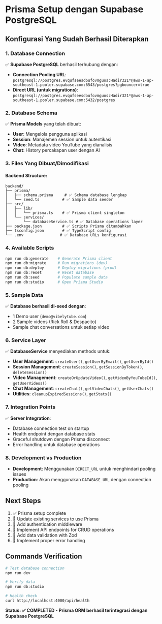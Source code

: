 # Prisma Setup dengan Supabase PostgreSQL

## Konfigurasi Yang Sudah Berhasil Diterapkan

### 1. Database Connection
✅ **Supabase PostgreSQL** berhasil terhubung dengan:
- **Connection Pooling URL**: `postgresql://postgres.evqufseesdoufovmguos:Hadir321*@aws-1-ap-southeast-1.pooler.supabase.com:6543/postgres?pgbouncer=true`
- **Direct URL (untuk migrations)**: `postgresql://postgres.evqufseesdoufovmguos:Hadir321*@aws-1-ap-southeast-1.pooler.supabase.com:5432/postgres`

### 2. Database Schema
✅ **Prisma Models** yang telah dibuat:
- **User**: Mengelola pengguna aplikasi
- **Session**: Manajemen session untuk autentikasi
- **Video**: Metadata video YouTube yang dianalisis
- **Chat**: History percakapan user dengan AI

### 3. Files Yang Dibuat/Dimodifikasi

#### Backend Structure:
```
backend/
├── prisma/
│   ├── schema.prisma     # ✅ Schema database lengkap
│   └── seed.ts          # ✅ Sample data seeder
├── src/
│   ├── lib/
│   │   └── prisma.ts    # ✅ Prisma client singleton
│   └── services/
│       └── databaseService.ts # ✅ Database operations layer
├── package.json         # ✅ Scripts Prisma ditambahkan  
├── tsconfig.json        # ✅ TypeScript config
└── .env                # ✅ Database URLs konfigurasi
```

### 4. Available Scripts
```bash
npm run db:generate    # Generate Prisma client
npm run db:migrate     # Run migrations (dev)
npm run db:deploy      # Deploy migrations (prod)  
npm run db:reset       # Reset database
npm run db:seed        # Populate sample data
npm run db:studio      # Open Prisma Studio
```

### 5. Sample Data
✅ **Database berhasil di-seed dengan**:
- 1 Demo user (`demo@vibelytube.com`)
- 2 Sample videos (Rick Roll & Despacito)
- Sample chat conversations untuk setiap video

### 6. Service Layer
✅ **DatabaseService** menyediakan methods untuk:
- **User Management**: `createUser()`, `getUserByEmail()`, `getUserById()`
- **Session Management**: `createSession()`, `getSessionByToken()`, `deleteSession()`
- **Video Management**: `createOrUpdateVideo()`, `getVideoByYouTubeId()`, `getUserVideos()`
- **Chat Management**: `createChat()`, `getVideoChats()`, `getUserChats()`
- **Utilities**: `cleanupExpiredSessions()`, `getStats()`

### 7. Integration Points
✅ **Server Integration**:
- Database connection test on startup
- Health endpoint dengan database stats
- Graceful shutdown dengan Prisma disconnect
- Error handling untuk database operations

### 8. Development vs Production
- **Development**: Menggunakan `DIRECT_URL` untuk menghindari pooling issues
- **Production**: Akan menggunakan `DATABASE_URL` dengan connection pooling

## Next Steps
1. ✅ Prisma setup complete
2. 🔄 Update existing services to use Prisma
3. 🔄 Add authentication middleware
4. 🔄 Implement API endpoints for CRUD operations
5. 🔄 Add data validation with Zod
6. 🔄 Implement proper error handling

## Commands Verification
```bash
# Test database connection
npm run dev

# Verify data
npm run db:studio

# Health check
curl http://localhost:4000/api/health
```

**Status: ✅ COMPLETED - Prisma ORM berhasil terintegrasi dengan Supabase PostgreSQL**
